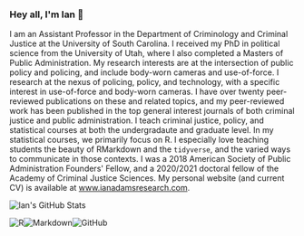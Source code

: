 ### Hey all, I'm Ian 👋

I am an Assistant Professor in the Department of Criminology and Criminal Justice at the University of South Carolina. I received my PhD in political science from the University of Utah, where I also completed a Masters of Public Administration. My research interests are at the intersection of public policy and policing, and include body-worn cameras and use-of-force. I research at the nexus of policing, policy, and technology, with a specific interest in use-of-force and body-worn cameras. I have over twenty peer-reviewed publications on these and related topics, and my peer-reviewed work has been published in the top general interest journals of both criminal justice and public administration. I teach criminal justice, policy, and statistical courses at both the undergradaute and graduate level. In my statistical courses, we primarily focus on R. I especially love teaching students the beauty of RMarkdown and the `tidyverse`, and the varied ways to communicate in those contexts. I was a 2018 American Society of Public Administration Founders' Fellow, and a 2020/2021 doctoral fellow of the Academy of Criminal Justice Sciences. My personal website (and current CV) is available at www.ianadamsresearch.com.

<!--
**ian-adams/ian-adams** is a ✨ _special_ ✨ repository because its `README.md` (this file) appears on your GitHub profile.

Here are some ideas to get you started:

- 🔭 I’m currently working on ...
- 🌱 I’m currently learning ...
- 👯 I’m looking to collaborate on ...
- 🤔 I’m looking for help with ...
- 💬 Ask me about ...
- 📫 How to reach me: ...
- 😄 Pronouns: ...
- ⚡ Fun fact: ...
-->

![Ian's GitHub Stats](https://github-readme-stats.vercel.app/api?username=ian-adams&show_icons=true)

<img alt="R" src="https://img.shields.io/badge/r-%23276DC3.svg?&style=for-the-badge&logo=r&logoColor=white"/><img alt="Markdown" src="https://img.shields.io/badge/markdown-%23000000.svg?&style=for-the-badge&logo=markdown&logoColor=white"/><img alt="GitHub" src="https://img.shields.io/badge/github%20-%23121011.svg?&style=for-the-badge&logo=github&logoColor=white"/>


